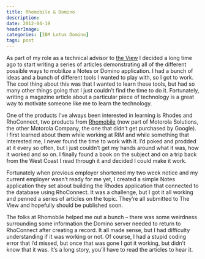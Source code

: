 ```yaml
---
title: Rhomobile & Domino
description: 
date: 2012-04-19
headerImage: 
categories: [IBM Lotus Domino]
tags: post
---
```


As part of my role as a technical advisor to [the View](http://www.eview.com) I decided a long time ago to start writing a series of articles demonstrating all of the different possible ways to mobilize a Notes or Domino application. I had a bunch of ideas and a bunch of different tools I wanted to play with, so I got to work. The cool thing about this was that I wanted to learn these tools, but had so many other things going that I just couldn’t find the time to do it. Fortunately, writing a magazine article about a particular piece of technology is a great way to motivate someone like me to learn the technology.

One of the products I’ve always been interested in learning is Rhodes and RhoConnect, two products from [Rhomobile](http://www.rhomobile.com) (now part of Motorola Solutions, the other Motorola Company, the one that didn’t get purchased by Google). I first learned about them while working at RIM and while something that interested me, I never found the time to work with it. I’d poked and prodded at it every so often, but I just couldn’t get my hands around what it was, how it worked and so on. I finally found a book on the subject and on a trip back from the West Coast I read through it and decided I could make it work.

Fortunately when previous employer shortened my two week notice and my current employer wasn’t ready for me yet, I created a simple Notes application they set about building the Rhodes application that connected to the database using RhoConnect. It was a challenge, but I got it all working and penned a series of articles on the topic. They’re all submitted to The View and hopefully should be published soon.

The folks at Rhomobile helped me out a bunch – there was some weirdness surrounding some information the Domino server needed to return to RhoConnect after creating a record. It all made sense, but I had difficulty understanding if it was working or not. Of course, I had a stupid coding error that I’d missed, but once that was gone I got it working, but didn’t know that it was. It’s a long story, you’ll have to read the articles to hear it.